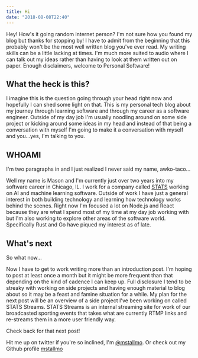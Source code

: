 ```yaml
---
title: Hi
date: "2018-08-08T22:40"
---
```


Hey! How's it going random internet person? I'm not sure how you found my blog but thanks for stopping by! I have to admit from the beginning that this probably won't be the most well written blog you've ever read. My writing skills can be a little lacking at times. I'm much more suited to audio where I can talk out my ideas rather than having to look at them written out on paper. Enough disclaimers, welcome to Personal Software!

## What the heck is this?

I imagine this is the question going through your head right now and hopefully I can shed some light on that. This is my personal tech blog about my journey through learning software and through my career as a software engineer. Outside of my day job I'm usually noodling around on some side project or kicking around some ideas in my head and instead of that being a conversation with myself I'm going to make it a conversation with myself and you...yes, I'm talking to you.

## WHOAMI

I'm two paragraphs in and I just realized I never said my name, awko-taco...

Well my name is Mason and I'm currently just over two years into my software career in Chicago, IL. I work for a company called [STATS](https://www.stats.com/) working on AI and machine learning software. Outside of work I have just a general interest in both building technology and learning how technology works behind the scenes. Right now I'm focused a lot on Node.js and React because they are what I spend most of my time at my day job working with but I'm also working to explore other areas of the software world. Specifically Rust and Go have piqued my interest as of late.

## What's next

So what now...

Now I have to get to work writing more than an introduction post. I'm hoping to post at least once a month but it might be more frequent than that depending on the kind of cadence I can keep up. Full disclosure I tend to be streaky with working on side projects and having enough material to blog about so it may be a feast and famine situation for a while. My plan for the next post will be an overview of a side project I've been working on called STATS Streams. STATS Streams is an internal streaming site for work of our broadcasted sporting events that takes what are currently RTMP links and re-streams them in a more user friendly way.

Check back for that next post!

Hit me up on twitter if you're so inclined, I'm [@mstallmo](https://twitter.com/mstallmo). Or check out my Github profile [mstallmo](https://github.com/mstallmo/)
